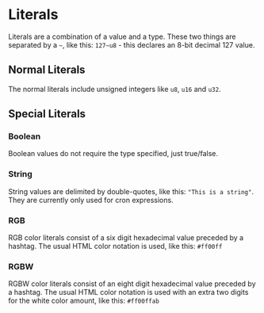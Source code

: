 # Literals
Literals are a combination of a value and a type. These two things are separated by a `~`, like this: `127~u8` - this declares an 8-bit decimal 127 value.

## Normal Literals
The normal literals include unsigned integers like `u8`, `u16` and `u32`.

## Special Literals
### Boolean
Boolean values do not require the type specified, just true/false.

### String
String values are delimited by double-quotes, like this: `"This is a string"`.
They are currently only used for cron expressions.

### RGB
RGB color literals consist of a six digit hexadecimal value preceded by a hashtag. The usual HTML color notation is used, like this: `#ff00ff` 

### RGBW
RGBW color literals consist of an eight digit hexadecimal value preceded by a hashtag. The usual HTML color notation is used with an extra two digits for the white color amount, like this: `#ff00ffab`
